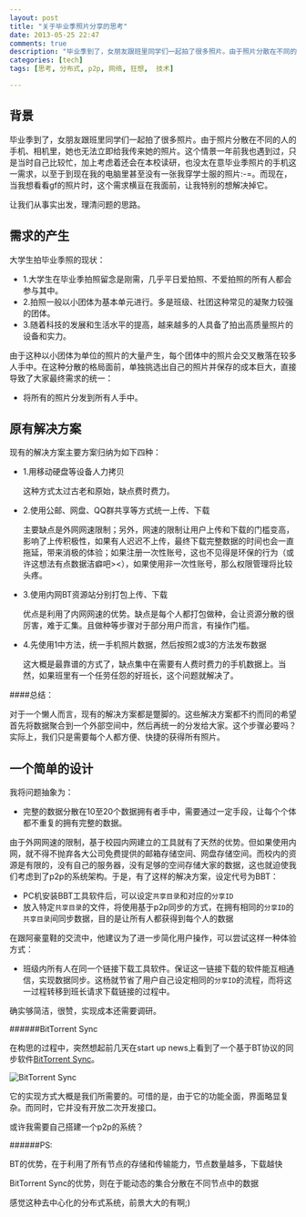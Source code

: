 ```yaml
---
layout: post
title: "关于毕业季照片分享的思考"
date: 2013-05-25 22:47
comments: true
description: "毕业季到了，女朋友跟班里同学们一起拍了很多照片。由于照片分散在不同的人的手机、相机里，她也无法立即给我传来她的照片。这个情景一年前我也遇到过，只是当时自己比较忙，加上考虑着还会在本校读研，也没太在意毕业季照片的手机这一需求，以至于到现在我的电脑里甚至没有一张我穿学士服的照片:-=。而现在，当我想看看gf的照片时，这个需求横亘在我面前，让我特别的想解决掉它。 BitTorrent Sync"
categories: [tech]
tags: [思考, 分布式, p2p, 网络, 狂想,  技术]

---
```


背景
---
毕业季到了，女朋友跟班里同学们一起拍了很多照片。由于照片分散在不同的人的手机、相机里，她也无法立即给我传来她的照片。这个情景一年前我也遇到过，只是当时自己比较忙，加上考虑着还会在本校读研，也没太在意毕业季照片的手机这一需求，以至于到现在我的电脑里甚至没有一张我穿学士服的照片:-=。而现在，当我想看看gf的照片时，这个需求横亘在我面前，让我特别的想解决掉它。


让我们从事实出发，理清问题的思路。

需求的产生
---
大学生拍毕业季照的现状：

* 1.大学生在毕业季拍照留念是刚需，几乎平日爱拍照、不爱拍照的所有人都会参与其中。
* 2.拍照一般以小团体为基本单元进行。多是班级、社团这种常见的凝聚力较强的团体。
* 3.随着科技的发展和生活水平的提高，越来越多的人具备了拍出高质量照片的设备和实力。

由于这种以小团体为单位的照片的大量产生，每个团体中的照片会交叉散落在较多人手中。在这种分散的格局面前，单独挑选出自己的照片并保存的成本巨大，直接导致了大家最终需求的统一：

* 将所有的照片分发到所有人手中。

原有解决方案
---

现有的解决方案主要方案归纳为如下四种：

* 1.用移动硬盘等设备人力拷贝

	这种方式太过古老和原始，缺点费时费力。
* 2.使用公邮、网盘、QQ群共享等方式统一上传、下载
 
  	主要缺点是外网网速限制；另外，网速的限制让用户上传和下载的门槛变高，影响了上传积极性，如果有人迟迟不上传，最终下载完整数据的时间也会一直拖延，带来消极的体验；如果注册一次性账号，这也不见得是环保的行为（或许这想法有点数据洁癖吧><），如果使用非一次性账号，那么权限管理将比较头疼。
  	
* 3.使用内网BT资源站分别打包上传、下载

	优点是利用了内网网速的优势。缺点是每个人都打包做种，会让资源分散的很厉害，难于汇集。且做种等步骤对于部分用户而言，有操作门槛。
	
	
* 4.先使用1中方法，统一手机照片数据，然后按照2或3的方法发布数据

	这大概是最靠谱的方式了，缺点集中在需要有人费时费力的手机数据上。当然，如果班里有一个任劳任怨的好班长，这个问题就解决了。

####总结：

对于一个懒人而言，现有的解决方案都是蹩脚的。这些解决方案都不约而同的希望首先将数据聚合到一个外部空间中，然后再统一的分发给大家。这个步骤必要吗？实际上，我们只是需要每个人都方便、快捷的获得所有照片。

一个简单的设计
---
我将问题抽象为：

* 完整的数据分散在10至20个数据拥有者手中，需要通过一定手段，让每个个体都不重复的拥有完整的数据。

由于外网网速的限制，基于校园内网建立的工具就有了天然的优势。但如果使用内网，就不得不抛弃各大公司免费提供的邮箱存储空间、网盘存储空间。而校内的资源是有限的，没有自己的服务器，没有足够的空间存储大家的数据，这也就迫使我们考虑到了p2p的系统架构。于是，有了这样的解决方案，设定代号为BBT：

* PC机安装BBT工具软件后，可以设定`共享目录`和对应的`分享ID`
* 放入特定`共享目录`的文件，将使用基于p2p同步的方式，在拥有相同的`分享ID`的`共享目录`间同步数据，目的是让所有人都获得到每个人的数据


在跟阿豪童鞋的交流中，他建议为了进一步简化用户操作，可以尝试这样一种体验方式：

* 班级内所有人在同一个链接下载工具软件。保证这一链接下载的软件能互相通信，实现数据同步。这杨就节省了用户自己设定相同的`分享ID`的流程，而将这一过程转移到班长请求下载链接的过程中。

确实够简洁，很赞，实现成本还需要调研。


######BitTorrent Sync

在构思的过程中，突然想起前几天在start up news上看到了一个基于BT协议的同步软件[BitTorrent Sync](http://labs.bittorrent.com/experiments/sync.html)。

![BitTorrent Sync](http://labs.bittorrent.com/img/wide/sync.png "BitTorrent Sync")

它的实现方式大概是我们所需要的。可惜的是，由于它的功能全面，界面略显复杂。而同时，它并没有开放二次开发接口。

或许我需要自己搭建一个p2p的系统？

######PS: 

BT的优势，在于利用了所有节点的存储和传输能力，节点数量越多，下载越快

BitTorrent  Sync的优势，则在于能动态的集合分散在不同节点中的数据

感觉这种去中心化的分布式系统，前景大大的有啊;)
